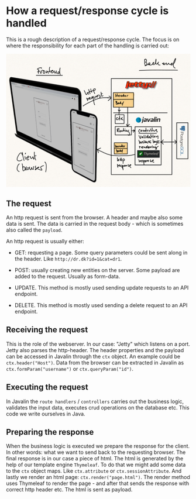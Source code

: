 # How a request/response cycle is handled

This is a rough description of a request/response cycle. The focus is on where the responsibility for each part of the handling is carried out:

![Request Response Cycle](./images/requesthandling.jpg)

## The request

An http request is sent from the browser. A header and maybe also some data is sent. The data is carried in the request body - which is sometimes also called the `payload`.

An http request is usually either:

- GET: requesting a page. Some query parameters could be sent along in the header. Like `http://dr.dk?id=1&cat=dr1`.

- POST: usually creating new entities on the server. Some payload are added to the request. Usually as form-data.

- UPDATE. This method is mostly used sending update requests to an API endpoint.

- DELETE. This method is mostly used sending a delete request to an API endpoint.

## Receiving the request

This is the role of the webserver. In our case: "Jetty" which listens on a port. Jetty also parses the http-header. The header properties and the payload can be accessed in Javalin through the `ctx` object. An example could be `ctx.header("Host")`. Data from the browser can be extracted in Javalin as `ctx.formParam("username")` or `ctx.queryParam("id")`.

## Executing the request

In Javalin the `route handlers` / `controllers` carries out the business logic, validates the input data, executes crud operations on the database etc.
This code we write ourselves in Java.

## Preparing the response

When the business logic is executed we prepare the response for the client. In other words: what we want to send back to the requesting browser. The final response is in our case a piece of html. The html is generated by the help of our template engine `Thymeleaf`. To do that we might add some data to the `ctx` object maps. Like `ctx.attribute` or `ctx.sessionAttribute`. And lastly we render an html page: `ctx.render("page.html")`. The render method uses Thymeleaf to render the page - and after that sends the response with correct http header etc. The html is sent as payload.
